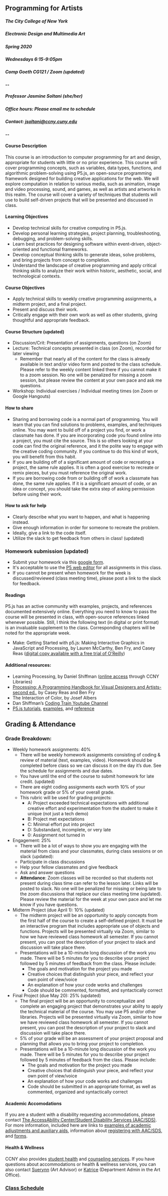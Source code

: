 ## Programming for Artists
##### The City College of New York
##### Electronic Design and Multimedia Art
##### Spring 2020
##### Wednesdays 6:15-9:05pm 
##### Comp Goeth CG121 / Zoom (updated)
#### --

##### Professor Jasmine Soltani (she/her)
##### Office hours: Please email me to schedule
##### Contact: jsoltani@ccny.cuny.edu
#### --

#### Course Description
This course is an introduction to computer programming for art and design, appropriate for students with little or no prior experience. This course will cover programming concepts, such as variables, data types, functions, and algorithmic problem-solving using P5.js, an open-source programming framework designed for building creative applications for the web. We will explore computation in relation to various media, such as animation, image and video processing, sound, and games, as well as artists and artworks in this realm. The course will cover a variety of techniques that students will use to build self-driven projects that will be presented and discussed in class.

#### Learning Objectives
* Develop technical skills for creative computing in P5.js.
* Develop personal learning strategies, project planning, troubleshooting, debugging, and problem-solving skills.
* Learn best practices for designing software within event-driven, object-oriented and functional frameworks.
* Develop conceptual thinking skills to generate ideas, solve problems, and bring projects from concept to completion.
* Understand the landscape of creative programming and apply critical thinking skills to analyze their work within historic, aesthetic, social, and technological contexts.

#### Course Objectives
* Apply technical skills to weekly creative programming assignments, a midterm project, and a final project.
* Present and discuss their work. 
* Critically engage with their own work as well as other students, giving thoughtful and appropriate feedback.

#### Course Structure (updated)
* Discussion/Crit: Presentation of assignments, questions (on Zoom)
* Lecture: Technical concepts presented in class (on Zoom), recorded for later viewing
    - Remember that nearly all of the content for the class is already available in text and/or video form and posted to the class schedule. Please refer to the weekly content linked there if you cannot make it to a zoom session. No one will be penalized for missing a zoom session, but please review the content at your own pace and ask me questions.
* Workshop: Individual exercises / Individual meeting times (on Zoom or Google Hangouts)

#### How to share 
* Sharing and borrowing code is a normal part of programming. You will learn that you can find solutions to problems, examples, and techniques online. You may want to build off of a project you find, or work a classmate has done. 
If you are incorporating code you found online into a project, you must cite the source. This is so others looking at your code can find the original reference, and it the polite way to engage with the creative coding community. If you continue to do this kind of work, you will benefit from this habit.
* If you are building off of a significant amount of code or recreating a project, the same rule applies. It is often a good exercise to recreate or remix pieces, but you must reference the original work. 
* If you are borrowing code from or building off of work a classmate has done, the same rule applies. If it is a significant amount of code, or an idea or concept, you should take the extra step of asking permission before using their work.

#### How to ask for help
* Clearly describe what you want to happen, and what is happening instead.
* Give enough information in order for someone to recreate the problem.
* Ideally, give a link to the code itself.
* Utilize the slack to get feedback from others in class! (updated)

### Homework submission (updated)
* Submit your homework via this [google form](https://docs.google.com/forms/d/e/1FAIpQLSe4D4Ud3hiLtZVBhaY6gwD7V3mZjl6HlQyKi7WqB6oVEAQScQ/viewform).
* It's acceptable to use the [P5 web editor](https://editor.p5js.org/) for all assignments in this class.
* If you cannot be present when homework for the week is discussed/reviewed (class meeting time), please post a link to the slack for feedback.
    
#### Readings 
P5.js has an active community with examples, projects, and references documented extensively online. Everything you need to know to pass the course will be presented in class, with open-source references linked whenever possible. Still, I think the following text (in digital or print format) is an invaluable supplement to the class. Corresponding chapters will be noted for the appropriate week.

* Make: Getting Started with p5.js: Making Interactive Graphics in JavaScript and Processing, by Lauren McCarthy, Ben Fry, and Casey Reas ([digital copy available with a free trial of O’Reilly](https://learning.oreilly.com/library/view/make-getting-started/9781457186769/))

#### Additional resources:
* Learning Processing, by Daniel Shiffman ([online access](https://ebookcentral.proquest.com/lib/ccny-ebooks/detail.action?docID=4003651) through CCNY Libraries)
* [Processing: A Programming Handbook for Visual Designers and Artists- second ed.](https://processing.org/handbook/), by Casey Reas and Ben Fry
* The Interaction of Color, by Josef Albers
* Dan Shiffman’s [Coding Train Youtube Channel](https://www.youtube.com/channel/UCvjgXvBlbQiydffZU7m1_aw)
* [P5.js tutorials](https://p5js.org/learn/), [examples](https://processing.org/examples/), and [reference](https://processing.org/reference/)

## Grading & Attendance 
### Grade Breakdown:
* Weekly homework assignments: 40%
    - There will be weekly homework assignments consisting of coding & review of material (text, examples, video). Homework should be completed before class so we can discuss it on the day it’s due. See the schedule for assignments and due dates.
    - You have until the end of the course to submit homework for late credit. (updated)
    - There are eight coding assignments each worth 10% of your homework grade or 5% of your overall grade.
    - This rubric will be used for grading projects:
        - A: Project exceeded technical expectations with additional creative effort and experimentation from the student to make it unique (not just a tech demo)
        - B: Project met expectations
        - C: Minimal effort put into project
        - D: Substandard, incomplete, or very late
        - 0: Assignment not turned in
* Engagement: 25%
    - There will be a lot of ways to show you are engaging with the material from class and your classmates, during class sessions or on slack (updated):
    - Participate in class discussions
    - Help your fellow classmates and give feedback
    - Ask and answer questions
    - **Attendance**: Zoom classes will be recorded so that students not present during class time can refer to the lesson later. Links will be posted to slack. No one will be penalized for missing or being late to the zoom discussions that replace our class meeting time (updated). Please review the material for the week at your own pace and let me know if you have questions.
* Midterm Project (due April 1): 10% (updated)
    - The midterm project will be an opportunity to apply concepts from the first half of the course to create a self-defined project. It must be an interactive program that includes appropriate use of objects and functions. Projects will be presented virtually via Zoom, similar to how we have reviewed class homework all semester. If you cannot present, you can post the description of your project to slack and discussion will take place there.
    - Presentations will be a 10-minute long discussion of the work you made. There will be 5 minutes for you to describe your project followed by 5 minutes of feedback from the class. Please include:
        - The goals and motivation for the project you made
        - Creative choices that distinguish your piece, and reflect your own point of view/voice
        - An explanation of how your code works and challenges
        - Code should be commented, formatted, and syntactically correct
* Final Project (due May 20): 25% (updated)
    - The final project will be an opportunity to conceptualize and complete an engaging project that demonstrates your ability to apply the technical material of the course. You may use P5 and/or other libraries. Projects will be presented virtually via Zoom, similar to how we have reviewed class homework all semester. If you cannot present, you can post the description of your project to slack and discussion will take place there.
    - 5% of your grade will be an assessment of your project proposal and planning that allows you to bring your project to completion. 
    - Presentations will be a 10-minute long discussion of the work you made. There will be 5 minutes for you to describe your project followed by 5 minutes of feedback from the class. Please include:
        - The goals and motivation for the project you made
        - Creative choices that distinguish your piece, and reflect your own point of view/voice
        - An explanation of how your code works and challenges
        - Code should be submitted in an appropriate format, as well as commented, organized and syntactically correct

#### Academic Accomodations
If you are a student with a disability requesting accommodations, please contact [The AccessAbility Center/Student Disability Services (AAC/SDS)](https://www.ccny.cuny.edu/accessability). For more information, included here are links to [examples of academic adjustments and auxiliary aids](https://www.ccny.cuny.edu/accessability/academic-adjustments-auxiliary-aids), information about [registering with AAC/SDS](https://www.ccny.cuny.edu/accessability/register), and [forms](https://www.ccny.cuny.edu/accessability/forms). 

#### Health & Wellness
CCNY also provides [student health](https://www.ccny.cuny.edu/shs) and [counseling services](https://www.ccny.cuny.edu/counseling).
If you have questions about accommodations or health & wellness services, you can also contact [Suerynn](https://www.ccny.cuny.edu/profiles/suerynn-lee) (Art Advisor) or [Katrice](https://www.ccny.cuny.edu/profiles/katrice-henderson) (Department Admin in the Art Office).

### [Class Schedule](https://github.com/jfunky/ccny-programming-sp2020/blob/master/Schedule.md)
